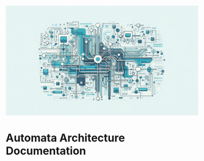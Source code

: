 <img src="./docs/images/Architecture_Logo.png" alt="Architecture Header" width="900"/>

# Automata Architecture Documentation
